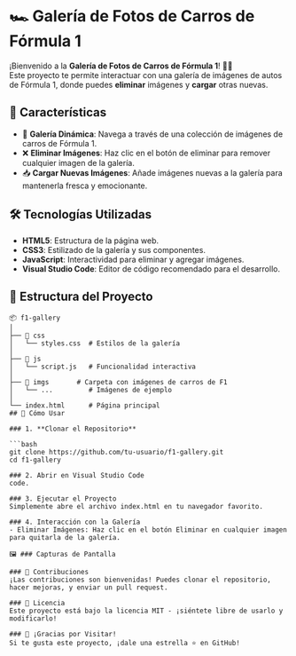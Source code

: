 # 🏎️ Galería de Fotos de Carros de Fórmula 1

¡Bienvenido a la **Galería de Fotos de Carros de Fórmula 1**! 🚗💨  
Este proyecto te permite interactuar con una galería de imágenes de autos de Fórmula 1, donde puedes **eliminar** imágenes y **cargar** otras nuevas.

## 🌟 Características

- 📸 **Galería Dinámica**: Navega a través de una colección de imágenes de carros de Fórmula 1.
- ❌ **Eliminar Imágenes**: Haz clic en el botón de eliminar para remover cualquier imagen de la galería.
- 📥 **Cargar Nuevas Imágenes**: Añade imágenes nuevas a la galería para mantenerla fresca y emocionante.

## 🛠️ Tecnologías Utilizadas

- **HTML5**: Estructura de la página web.
- **CSS3**: Estilizado de la galería y sus componentes.
- **JavaScript**: Interactividad para eliminar y agregar imágenes.
- **Visual Studio Code**: Editor de código recomendado para el desarrollo.

## 📂 Estructura del Proyecto

```plaintext
📦 f1-gallery
│
├── 📁 css
│   └── styles.css  # Estilos de la galería
│
├── 📁 js
│   └── script.js   # Funcionalidad interactiva
│
├── 📁 imgs       # Carpeta con imágenes de carros de F1
│   └── ...         # Imágenes de ejemplo
│
└── index.html      # Página principal
## 🚀 Cómo Usar

### 1. **Clonar el Repositorio**

```bash
git clone https://github.com/tu-usuario/f1-gallery.git
cd f1-gallery

### 2. Abrir en Visual Studio Code
code.

### 3. Ejecutar el Proyecto
Simplemente abre el archivo index.html en tu navegador favorito.

### 4. Interacción con la Galería
- Eliminar Imágenes: Haz clic en el botón Eliminar en cualquier imagen para quitarla de la galería.

🖼️ ### Capturas de Pantalla

### 🤝 Contribuciones
¡Las contribuciones son bienvenidas! Puedes clonar el repositorio, hacer mejoras, y enviar un pull request.

### 📄 Licencia
Este proyecto está bajo la licencia MIT - ¡siéntete libre de usarlo y modificarlo!

### 🎉 ¡Gracias por Visitar!
Si te gusta este proyecto, ¡dale una estrella ⭐ en GitHub!
